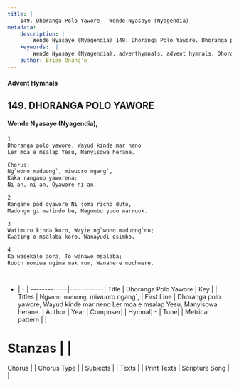```yaml
---
title: |
    149. Dhoranga Polo Yawore - Wende Nyasaye (Nyagendia)
metadata:
    description: |
        Wende Nyasaye (Nyagendia) 149. Dhoranga Polo Yawore. Dhoranga polo yawore, Wayud kinde mar neno  Ler moa e msalap Yesu, Manyisowa herane.  Chorus: Ng`wono maduong`, miwuoro ngang`,  Kaka rangano yaworena;  Ni an, ni an, Oyawore ni an.  
    keywords:  |
        Wende Nyasaye (Nyagendia), adventhymnals, advent hymnals, Dhoranga Polo Yawore, Dhoranga polo yawore, Wayud kinde mar neno  Ler moa e msalap Yesu, Manyisowa herane.. Ng`wono maduong`, miwuoro ngang`, 
    author: Brian Onang'o
---
```


#### Advent Hymnals
## 149. DHORANGA POLO YAWORE
####  Wende Nyasaye (Nyagendia),

```txt
1
Dhoranga polo yawore, Wayud kinde mar neno 
Ler moa e msalap Yesu, Manyisowa herane.

Chorus:
Ng`wono maduong`, miwuoro ngang`, 
Kaka rangano yaworena; 
Ni an, ni an, Oyawore ni an.

2
Rangano pod oyawore Ni joma richo duto, 
Madongo gi matindo be, Magombo yudo warruok.

3
Watimuru kinda koro, Wayie ng`wono maduong`no; 
Kwating`o msalaba koro, Wanayudi osimbo.

4
Ka wasekalo aora, To wanawe msalaba; 
Ruoth nomiwa ngima mak rum, Wanahere mochwere.




```

- |   -  |
-------------|------------|
Title | Dhoranga Polo Yawore |
Key |  |
Titles | Ng`wono maduong`, miwuoro ngang`,  |
First Line | Dhoranga polo yawore, Wayud kinde mar neno  Ler moa e msalap Yesu, Manyisowa herane. |
Author | 
Year | 
Composer| |
Hymnal|  - |
Tune|  |
Metrical pattern | |
# Stanzas |  |
Chorus |  |
Chorus Type |  |
Subjects | |
Texts |  |
Print Texts | 
Scripture Song |  |
    
